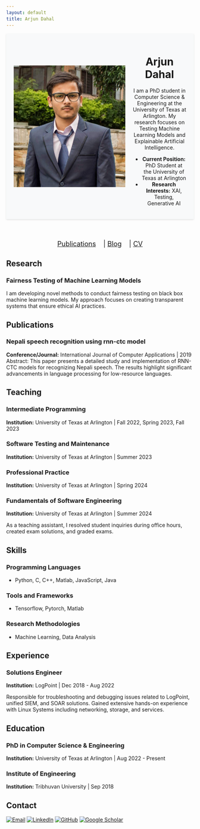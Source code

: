 ```yaml
---
layout: default
title: Arjun Dahal
---
```


<header style="background: #f8f9fa; padding: 20px; box-shadow: 0 2px 4px rgba(0,0,0,0.1);">
  <div style="display: flex; align-items: center;">
    <img src="photo.jpg" alt="Arjun Dahal" style="width: 300px; height: auto; margin-right: 20px;">
    <div>
      <h1>Arjun Dahal</h1>
      <p>I am a PhD student in Computer Science & Engineering at the University of Texas at Arlington. My research focuses on Testing Machine Learning Models and Explainable Artificial Intelligence.</p>
      <ul>
        <li><strong>Current Position:</strong> PhD Student at the University of Texas at Arlington</li>
        <li><strong>Research Interests:</strong> XAI, Testing, Generative AI</li>
      </ul>
    </div>
  </div>
</header>

<nav style="text-align: center; margin-top: 20px; font-size: 18px;">
  <a href="/publications/" style="margin-right: 15px;">Publications</a> |
  <a href="/blog/" style="margin-right: 15px;">Blog</a> |
  <a href="/cv/">CV</a>
</nav>

## Research

### Fairness Testing of Machine Learning Models
I am developing novel methods to conduct fairness testing on black box machine learning models. My approach focuses on creating transparent systems that ensure ethical AI practices.

## Publications

### Nepali speech recognition using rnn-ctc model
**Conference/Journal:** International Journal of Computer Applications | 2019
Abstract: This paper presents a detailed study and implementation of RNN-CTC models for recognizing Nepali speech. The results highlight significant advancements in language processing for low-resource languages.

## Teaching

### Intermediate Programming
**Institution:** University of Texas at Arlington | Fall 2022, Spring 2023, Fall 2023

### Software Testing and Maintenance
**Institution:** University of Texas at Arlington | Summer 2023

### Professional Practice
**Institution:** University of Texas at Arlington | Spring 2024

### Fundamentals of Software Engineering
**Institution:** University of Texas at Arlington | Summer 2024

As a teaching assistant, I resolved student inquiries during office hours, created exam solutions, and graded exams.

## Skills

### Programming Languages
- Python, C, C++, Matlab, JavaScript, Java

### Tools and Frameworks
- Tensorflow, Pytorch, Matlab

### Research Methodologies
- Machine Learning, Data Analysis 

## Experience

### Solutions Engineer 
**Institution:** LogPoint | Dec 2018 - Aug 2022

Responsible for troubleshooting and debugging issues related to LogPoint, unified SIEM, and SOAR solutions. Gained extensive hands-on experience with Linux Systems including networking, storage, and services.

## Education

### PhD in Computer Science & Engineering
**Institution:** University of Texas at Arlington | Aug 2022 - Present

### Institute of Engineering
**Institution:** Tribhuvan University | Sep 2018

## Contact

[![Email](email_icon.png)](mailto:arjunatwork7@gmail.com)
[![LinkedIn](linkedin_icon.png)](https://www.linkedin.com/in/arjdahal/)
[![GitHub](github_icon.png)](https://github.com/ajdahal/)
[![Google Scholar](google_scholar_icon.png)](https://scholar.google.com/citations?hl=en&user=fI9pyVIAAAAJ)
